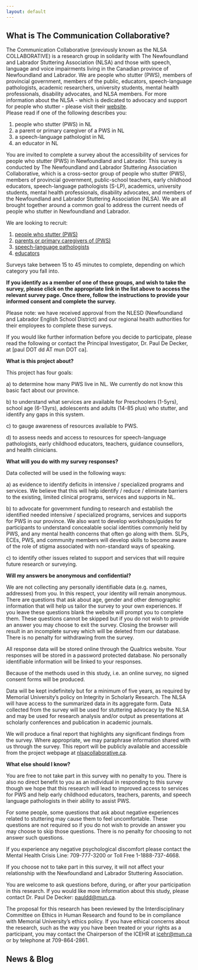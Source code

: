 ```yaml
---
layout: default
---
```

<h2>What is The Communication Collaborative?</h2>
The Communication Collaborative (previously known as the NLSA COLLABORATIVE) is a research group in solidarity with The Newfoundland and Labrador Stuttering Association (NLSA) and those with speech, language and voice impairments living in the Canadian province of Newfoundland and Labrador.
We are people who stutter (PWS), members of provincial government, members of the public, educators, speech-language pathologists, academic researchers, university students, mental health professionals, disability advocates, and NLSA members.
For more information about the NLSA - which is dedicated to advocacy and support for people who stutter - please visit their <a href="http://nlstuttering.ca">website</a>.
<br>
Please read if one of the following describes you:

1. people who stutter (PWS) in NL
2. a parent or primary caregiver of a PWS in NL
3. a speech-language pathologist in NL
4. an educator in NL

You are invited to complete a survey about the accessibility of services for people who stutter (PWS) in Newfoundland and Labrador. This survey is conducted by The Newfoundland and Labrador Stuttering Association Collaborative, which is a cross-sector group of people who stutter (PWS), members of provincial government, public-school teachers, early childhood educators, speech-language pathologists (S-LP), academics, university students, mental health professionals, disability advocates, and members of the Newfoundland and Labrador Stuttering Association (NLSA). We are all brought together around a common goal to address the current needs of people who stutter in Newfoundland and Labrador.

We are looking to recruit:

1. [people who stutter (PWS)](https://mun.az1.qualtrics.com/jfe/form/SV_1YnYI67ewFIF6XX)
2. [parents or primary caregivers of (PWS)](https://mun.az1.qualtrics.com/jfe/form/SV_2643mGhjL1TAUUC)
3. [speech-language pathologists](https://mun.az1.qualtrics.com/jfe/form/SV_2s0kxABfUQDjvIa)
4. [educators](https://mun.az1.qualtrics.com/jfe/form/SV_71cWTwY4h0fPH38)

Surveys take between 15 to 45 minutes to complete, depending on which category you fall into.

**If you identify as a member of one of these groups, and wish to take the survey, please click on the appropriate link in the list above to access the relevant survey page. Once there, follow the instructions to provide your informed consent and complete the survey.**

Please note: we have received approval from the NLESD (Newfoundland and Labrador English School District) and our regional health authorities for their employees to complete these surveys.

If you would like further information before you decide to participate, please read the following or contact the Principal Investigator, Dr. Paul De Decker, at [paul DOT dd AT mun DOT ca].

**What is this project about?**

This project has four goals: 

a) to determine how many PWS live in NL. We currently do not know this basic fact about our province.

b) to understand what services are available for Preschoolers (1-5yrs), school age (6-13yrs), adolescents and adults (14-85 plus) who stutter, and identify any gaps in this system.

c) to gauge awareness of resources available to PWS.

d) to assess needs and access to resources for speech-language pathologists, early childhood educators, teachers, guidance counsellors, and health clinicians.

**What will you do with my survey responses?**

Data collected will be used in the following ways: 

a) as evidence to identify deficits in intensive / specialized programs and services. We believe that this will help identify / reduce / eliminate barriers to the existing, limited clinical programs, services and supports in NL. 

b) to advocate for government funding to research and establish the identified needed intensive / specialized programs, services and supports for PWS in our province. We also want to develop workshops/guides for participants to understand concealable social identities commonly held by PWS, and any mental health concerns that often go along with them. SLPs, ECEs, PWS, and community members will develop skills to become aware of the role of stigma associated with non-standard ways of speaking.

c) to identify other issues related to support and services that will require future research or surveying.

**Will my answers be anonymous and confidential?**

We are not collecting any personally identifiable data (e.g. names, addresses) from you. In this respect, your identity will remain anonymous. There are questions that ask about age, gender and other demographic information that will help us tailor the survey to your own experiences. If you leave these questions blank the website will prompt you to complete them. These questions cannot be skipped but if you do not wish to provide an answer you may choose to exit the survey. Closing the browser will result in an incomplete survey which will be deleted from our database. There is no penalty for withdrawing from the survey.

All response data will be stored online through the Qualtrics website. Your responses will be stored in a password protected database. No personally identifiable information will be linked to your responses.

Because of the methods used in this study, i.e. an online survey, no signed consent forms will be produced.

Data will be kept indefinitely but for a minimum of five years, as required by Memorial University’s policy on Integrity in Scholarly Research. The NLSA will have access to the summarized data in its aggregate form. Data collected from the survey will be used for stuttering advocacy by the NLSA and may be used for research analysis and/or output as presentations at scholarly conferences and publication in academic journals.

We will produce a final report that highlights any significant findings from the survey. Where appropriate, we may paraphrase information shared with us through the survey. This report will be publicly available and accessible from the project webpage at [nlsacollaborative.ca](http://nlsacollaborative.ca/).

**What else should I know?**

You are free to not take part in this survey with no penalty to you. There is also no direct benefit to you as an individual in responding to this survey though we hope that this research will lead to improved access to services for PWS and help early childhood educators, teachers, parents, and speech language pathologists in their ability to assist PWS. 

For some people, some questions that ask about negative experiences related to stuttering may cause them to feel uncomfortable. These questions are not required so if you do not wish to provide an answer you may choose to skip those questions. There is no penalty for choosing to not answer such questions.

If you experience any negative psychological discomfort please contact the Mental Health Crisis Line: 709-777-3200 or Toll Free 1-1888-737-4668.

If you choose not to take part in this survey, it will not affect your relationship with the Newfoundland and Labrador Stuttering Association.

You are welcome to ask questions before, during, or after your participation in this research. If you would like more information about this study, please contact Dr. Paul De Decker: [pauldd@mun.ca](mailto:pauldd@mun.ca).

The proposal for this research has been reviewed by the Interdisciplinary Committee on Ethics in Human Research and found to be in compliance with Memorial University’s ethics policy. If you have ethical concerns about the research, such as the way you have been treated or your rights as a participant, you may contact the Chairperson of the ICEHR at icehr@mun.ca or by telephone at 709-864-2861.

<h2>News & Blog</h2>
